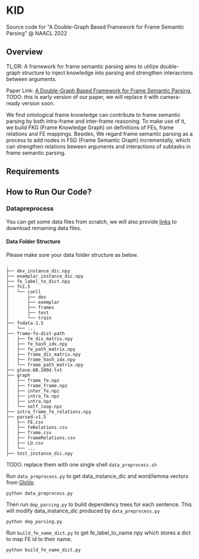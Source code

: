 # KID
Source code for "A Double-Graph Based Framework for Frame Semantic Parsing" @ NAACL 2022
## Overview
TL;DR: A framework for frame semantic parsing aims to utilize double-graph structure to inject knowledge into parsing and strengthen interacrions between arguments.

Paper Link: [A Double-Graph Based Framework for Frame Semantic Parsing](https://openreview.net/pdf?id=STUnTbwKMXm), TODO: this is early version of our paper, we will replace it with camera-ready version soon.

We find ontological frame knowledge can contribute to frame semantic parsing by both intra-frame and inter-frame reasoning. To make use of it, we build FKG (Frame Knowledge Graph) on definitions of FEs, frame relations and FE mappings. Besides, We regard frame semantic parsing as a process to add nodes in FSG (Frame Semantic Graph) incrementally, which can strengthen relations beween arguments and interactions of subtasks in frame semantic parsing. 

## Requirements

## How to Run Our Code?
### Datapreprocess
You can get some data files from scratch, we will also provide [links](https://drive.google.com/drive/folders/1MRqhlWwHsAVnwH-HUb8990nTasvkK-fR?usp=sharing) to download remaining data files.


#### Data Folder Structure

Please make sure your data folder structure as below.
```
.
├── dev_instance_dic.npy
├── exemplar_instance_dic.npy
├── fe_label_to_dict.npy
├── fn1.5
│   └── conll
│       ├── dev
│       ├── exemplar
│       ├── frames
│       ├── test
│       └── train
├── fndata-1.5
│   └── ...
├── frame-fe-dist-path
│   ├── fe_dis_matrix.npy
│   ├── fe_hash_idx.npy
│   ├── fe_path_matrix.npy
│   ├── frame_dis_matrix.npy
│   ├── frame_hash_idx.npy
│   └── frame_path_matrix.npy
├── glove.6B.200d.txt
├── graph
│   ├── frame_fe.npz
│   ├── frame_frame.npz
│   ├── inter_fe.npz
│   ├── intra_fe.npz
│   ├── intra.npz
│   └── self_loop.npz
├── intra_frame_fe_relations.npy
├── parsed-v1.5
│   ├── FE.csv
│   ├── feRelations.csv
│   ├── frame.csv
│   ├── frameRelations.csv
│   ├── LU.csv
│   └── ...
├── test_instance_dic.npy

```


TODO: replace them with one single shell `data_preprocess.sh`

Run `data_preprocess.py` to get data_instance_dic and word/lemma vectors from [GloVe](https://nlp.stanford.edu/projects/glove/).
```
python data_preprocess.py
```

Then run `dep_parsing.py` to build dependency trees for each sentence. This will modify data_instance_dic produced by `data_preprocess.py`
```
python dep_parsing.py
```

Run `build_fe_name_dict.py` to get fe_label_to_name.npy which stores a dict to map FE id to their name.
```
python build_fe_name_dict.py
```

